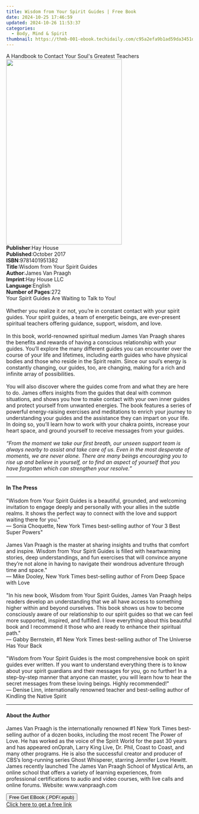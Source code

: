 ```yaml
---
title: Wisdom from Your Spirit Guides | Free Book
date: 2024-10-25 17:46:59
updated: 2024-10-26 11:53:37
categories:
  - Body, Mind & Spirit
thumbnail: https://thmb-001-ebook.techidaily.com/c95a2efa9b1ad59da3451db41c4fdcb1868ee8811758ec5a44ecec56c7fd362b.jpg
---
```

<main id="book-container">
  <div class="flex flex-col">
    <div class="book-brief flex-1 py-6 px-4 sm:p-6 md:py-10 md:px-8">
      <!-- brief-->
      <div class="book-brief-main">
        A Handbook to Contact Your Soul's Greatest Teachers
      </div>
    </div>
    <div
      class="book-meta-info flex-1 grid gap-4 col-start-1 col-end-3 row-start-1 sm:mb-6 sm:grid-cols-4 lg:gap-6 lg:col-start-2 lg:row-end-6 lg:row-span-6 lg:mb-0"
    >
      <div
        class="book-meta-info-left place-content-center mt-4 p-4 text-sm leading-6 col-start-2 col-span-2 dark:text-slate-400"
      >
        <img
          class="w-full h-500 object-cover rounded-lg sm:h-255 sm:col-span-2 lg:col-span-full"
          src="https://img-001-ebook.techidaily.com/ec44656e458defca9345baf46a68e74f59c3c63ea43bbd7dfced0dfdcb4b74ae.jpg"
          alt=""
          width="312"
          height="500"
        />
      </div>
      <div
        class="book-meta-info-right mt-2 col-start-1 row-start-2 col-span-3 self-center"
      >
        <!-- meta data  -->
        <div class="flex flex-col px-4 md:px-8">
          <div class="flex-1">
            <strong>Publisher</strong>:<span class="px-2">Hay House</span>
          </div>
          <div class="flex-1">
            <strong>Published</strong>:<span class="px-2">October 2017</span>
          </div>
          <div class="flex-1">
            <strong>ISBN</strong>:<span class="px-2">9781401951382</span>
          </div>
          <div class="flex-1">
            <strong>Title</strong>:<span class="px-2"
              >Wisdom from Your Spirit Guides</span
            >
          </div>
          <div class="flex-1">
            <strong>Author</strong>:<span class="px-2">James Van Praagh</span>
          </div>
          <div class="flex-1">
            <strong>Imprint</strong>:<span class="px-2">Hay House LLC</span>
          </div>
          <div class="flex-1">
            <strong>Language</strong>:<span class="px-2">English</span>
          </div>
          <div class="flex-1">
            <strong>Number of Pages</strong>:<span class="px-2">272</span>
          </div>
        </div>
      </div>
    </div>
    <div class="book-description flex-1 py-6 px-4 sm:p-6 md:py-10 md:px-8">
      <div class="book-description-main">
        <div accordion-content="" id="description">
          Your Spirit Guides Are Waiting to Talk to You!<br /><br />Whether you
          realize it or not, you’re in constant contact with your spirit guides.
          Your spirit guides, a team of energetic beings, are ever-present
          spiritual teachers offering guidance, support, wisdom, and love.<br /><br />In
          this book, world-renowned spiritual medium James Van Praagh shares the
          benefits and rewards of having a conscious relationship with your
          guides. You’ll explore the many different guides you can encounter
          over the course of your life and lifetimes, including earth guides who
          have physical bodies and those who reside in the Spirit realm. Since
          our soul’s energy is constantly changing, our guides, too, are
          changing, making for a rich and infinite array of possibilities.<br /><br />You
          will also discover where the guides come from and what they are here
          to do. James offers insights from the guides that deal with common
          situations, and shows you how to make contact with your own inner
          guides and protect yourself from unwanted energies. The book features
          a series of powerful energy-raising exercises and meditations to
          enrich your journey to understanding your guides and the assistance
          they can impart on your life. In doing so, you’ll learn how to work
          with your chakra points, increase your heart space, and ground
          yourself to receive messages from your guides.<br /><br /><i
            >“From the moment we take our first breath, our unseen support team
            is always nearby to assist and take care of us. Even in the most
            desperate of moments, we are never alone. There are many beings
            encouraging you to rise up and believe in yourself, or to find an
            aspect of yourself that you have forgotten which can strengthen your
            resolve.”</i
          >
        </div>
        <div class="accordion-fader"></div>
      </div>
    </div>
    <div class="book-excerpts flex-1 py-6 px-4 sm:p-6 md:py-10 md:px-8">
      <!-- excerpts-->
      <div class="book-excerpts-main">
        <hr />
        <h4 class="placeholder placeholder-heading">
          <span>In The Press</span>
        </h4>
        <p>
          "Wisdom from Your Spirit Guides is a beautiful, grounded, and
          welcoming invitation to engage deeply and personally with your allies
          in the subtle realms. It shows the perfect way to connect with the
          love and support waiting there for you."<br />— Sonia Choquette, New
          York Times best-selling author of Your 3 Best Super Powers"<br /><br />James
          Van Praagh is the master at sharing insights and truths that comfort
          and inspire. Wisdom from Your Spirit Guides is filled with
          heartwarming stories, deep understandings, and fun exercises that will
          convince anyone they’re not alone in having to navigate their wondrous
          adventure through time and space."<br />— Mike Dooley, New York Times
          best-selling author of From Deep Space with Love<br /><br />"In his
          new book, Wisdom from Your Spirit Guides, James Van Praagh helps
          readers develop an understanding that we all have access to something
          higher within and beyond ourselves. This book shows us how to become
          consciously aware of our relationship to our spirit guides so that we
          can feel more supported, inspired, and fulfilled. I love everything
          about this beautiful book and I recommend it those who are ready to
          enhance their spiritual path."<br />— Gabby Bernstein, #1 New York
          Times best-selling author of The Universe Has Your Back<br /><br />
          "Wisdom from Your Spirit Guides is the most comprehensive book on
          spirit guides ever written. If you want to understand everything there
          is to know about your spirit guardians and their messages for you, go
          no further! In a step-by-step manner that anyone can master, you will
          learn how to hear the secret messages from these loving beings. Highly
          recommended!"<br />— Denise Linn, internationally renowned teacher and
          best-selling author of Kindling the Native Spirit
        </p>
      </div>
    </div>
    <div class="book-about-author flex-1 py-6 px-4 sm:p-6 md:py-10 md:px-8">
      <!-- about author-->
      <div class="book-main-author-main">
        <hr />
        <h4 class="placeholder placeholder-heading">
          <span>About the Author</span>
        </h4>
        <p>
          James Van Praagh is the internationally renowned #1 New York Times
          best-selling author of a dozen books, including the most recent The
          Power of Love. He has worked as the voice of the Spirit World for the
          past 30 years and has appeared onOprah, Larry King Live, Dr. Phil,
          Coast to Coast, and many other programs. He is also the successful
          creator and producer of CBS’s long-running series Ghost Whisperer,
          starring Jennifer Love Hewitt. James recently launched The James Van
          Praagh School of Mystical Arts, an online school that offers a variety
          of learning experiences, from professional certifications to audio and
          video courses, with live calls and online forums. Website:
          www.vanpraagh.com
        </p>
      </div>
    </div>
    <div class="book-free-get flex-1 py-6 px-4 sm:p-6 md:py-10 md:px-8">
      <button
        id="btn-free-get"
        class="bg-blue-500 hover:bg-blue-700 text-white font-bold py-2 px-4 rounded"
      >
        Free Get EBook (.PDF/.epub)
      </button>
      <div id="countdown-display" class="px-2 text-lg mt-2"></div>
      <a
        id="free-link"
        class="hidden bg-blue-500 hover:bg-blue-700 text-white font-bold py-2 px-4 rounded"
        href="https://www.ebooks.com/en-us/book/138566261/wisdom-from-your-spirit-guides/james-van-praagh/"
        target="_blank"
        >Click here to get a free link</a
      >
    </div>
    <script>
      let countdownTime = 0;
      let countdownInterval = null;
      document
        .getElementById('btn-free-get')
        .addEventListener('click', startCountdown);
      function startCountdown() {
        countdownTime = new Date().getTime() + 60000 * 3;
        countdownInterval = setInterval(updateCountdown, 1000);
        document.getElementById('btn-free-get').disabled = true;
        document
          .getElementById('btn-free-get')
          .classList.add('bg-gray-500', 'cursor-not-allowed');
      }
      function updateCountdown() {
        let currentTime = new Date().getTime();
        let timeLeft = countdownTime - currentTime;
        let secondsLeft = Math.floor(timeLeft / 1000);
        document.getElementById('countdown-display').innerHTML =
          `Remaining time: ${secondsLeft} seconds.`;
        if (secondsLeft <= 0) {
          clearInterval(countdownInterval);
          document.getElementById('btn-free-get').classList.add('hidden');
          document.getElementById('free-link').classList.remove('hidden');
          document.getElementById('countdown-display').innerHTML = '';
        }
      }
    </script>
  </div>
</main>
